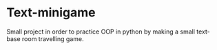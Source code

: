 # Text-minigame
Small project in order to practice OOP in python by making a small text-base room travelling game.
